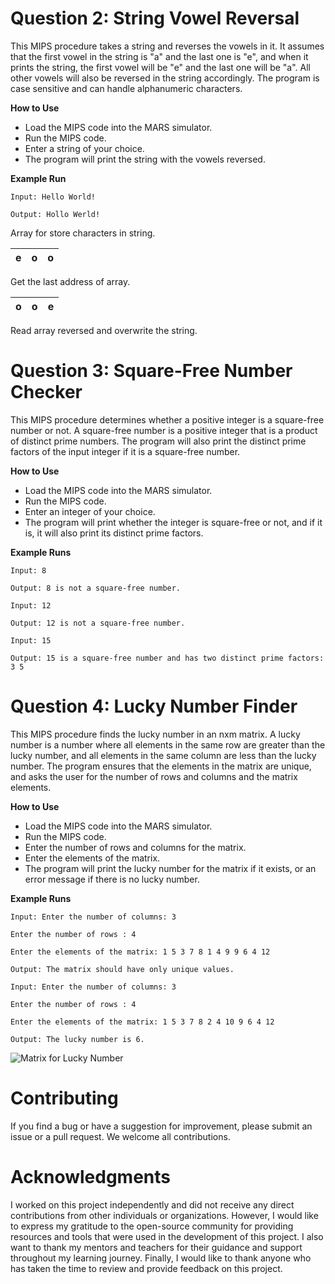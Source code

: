 # Question 2: String Vowel Reversal

This MIPS procedure takes a string and reverses the vowels in it. It assumes that the first vowel in the string is "a" and the last one is "e", and when it prints the string, the first vowel will be "e" and the last one will be "a". All other vowels will also be reversed in the string accordingly. The program is case sensitive and can handle alphanumeric characters.

**How to Use**
- Load the MIPS code into the MARS simulator.
- Run the MIPS code.
- Enter a string of your choice.
- The program will print the string with the vowels reversed.

**Example Run**

    Input: Hello World!

    Output: Hollo Werld!
	
	

Array for store characters in string.

|  e | o  | o  |
| ------------ | ------------ | ------------ |

Get the last address of array.

|  o | o  | e  |
| ------------ | ------------ | ------------ |

Read array reversed and overwrite the string.

# Question 3: Square-Free Number Checker

This MIPS procedure determines whether a positive integer is a square-free number or not. A square-free number is a positive integer that is a product of distinct prime numbers. The program will also print the distinct prime factors of the input integer if it is a square-free number.

**How to Use**
- Load the MIPS code into the MARS simulator.
- Run the MIPS code.
- Enter an integer of your choice.
- The program will print whether the integer is square-free or not, and if it is, it will also print its distinct prime factors.

**Example Runs**

    Input: 8
    
    Output: 8 is not a square-free number.
    
    Input: 12
    
    Output: 12 is not a square-free number.
    
    Input: 15
    
    Output: 15 is a square-free number and has two distinct prime factors: 3 5


# Question 4: Lucky Number Finder

This MIPS procedure finds the lucky number in an nxm matrix. A lucky number is a number where all elements in the same row are greater than the lucky number, and all elements in the same column are less than the lucky number. The program ensures that the elements in the matrix are unique, and asks the user for the number of rows and columns and the matrix elements.

**How to Use**
- Load the MIPS code into the MARS simulator.
- Run the MIPS code.
- Enter the number of rows and columns for the matrix.
- Enter the elements of the matrix.
- The program will print the lucky number for the matrix if it exists, or an error message if there is no lucky number.

**Example Runs**

    Input: Enter the number of columns: 3
    
    Enter the number of rows : 4
    
    Enter the elements of the matrix: 1 5 3 7 8 1 4 9 9 6 4 12
    
    Output: The matrix should have only unique values.
    
    Input: Enter the number of columns: 3
    
    Enter the number of rows : 4
    
    Enter the elements of the matrix: 1 5 3 7 8 2 4 10 9 6 4 12
	
    Output: The lucky number is 6.
	

![Matrix for Lucky Number](https://i.ibb.co/bL3q1H2/resim-2023-04-23-214942754.png "Matrix for Lucky Number")



# Contributing
If you find a bug or have a suggestion for improvement, please submit an issue or a pull request. We welcome all contributions.


# Acknowledgments
I worked on this project independently and did not receive any direct contributions from other individuals or organizations. However, I would like to express my gratitude to the open-source community for providing resources and tools that were used in the development of this project. I also want to thank my mentors and teachers for their guidance and support throughout my learning journey. Finally, I would like to thank anyone who has taken the time to review and provide feedback on this project.
